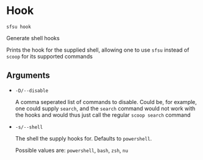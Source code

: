 # Hook

`sfsu hook`

Generate shell hooks

Prints the hook for the supplied shell, allowing one to use `sfsu` instead of `scoop` for its supported commands

## Arguments

- `-D/--disable`

  A comma seperated list of commands to disable.
  Could be, for example, one could supply `search`, and the `search` command would not work with the hooks and would thus just call the regular `scoop search` command

- `-s/--shell`

  The shell the supply hooks for. Defaults to `powershell`.

  Possible values are: `powershell`, `bash`, `zsh`, `nu`
